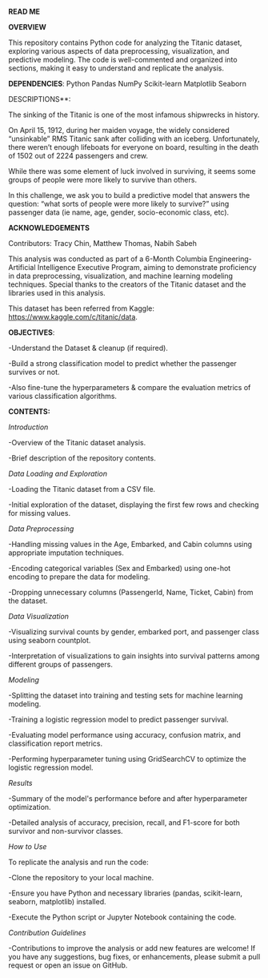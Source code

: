 **READ ME**


**OVERVIEW**

This repository contains Python code for analyzing the Titanic dataset, exploring various aspects of data preprocessing, visualization, and predictive modeling. The code is well-commented and organized into sections, making it easy to understand and replicate the analysis.

**DEPENDENCIES**:
Python 
Pandas
NumPy
Scikit-learn
Matplotlib
Seaborn



DESCRIPTIONS**:

The sinking of the Titanic is one of the most infamous shipwrecks in history.

On April 15, 1912, during her maiden voyage, the widely considered “unsinkable” RMS Titanic sank after colliding with an iceberg. Unfortunately, there weren’t enough lifeboats for everyone on board, resulting in the death of 1502 out of 2224 passengers and crew.

While there was some element of luck involved in surviving, it seems some groups of people were more likely to survive than others.

In this challenge, we ask you to build a predictive model that answers the question: “what sorts of people were more likely to survive?” using passenger data (ie name, age, gender, socio-economic class, etc).

**ACKNOWLEDGEMENTS**

Contributors: Tracy Chin, Matthew Thomas, Nabih Sabeh

This analysis was conducted as part of a 6-Month Columbia Engineering- Artificial Intelligence Executive Program, aiming to demonstrate proficiency in data preprocessing, visualization, and machine learning modeling techniques. Special thanks to the creators of the Titanic dataset and the libraries used in this analysis.

This dataset has been referred from Kaggle: https://www.kaggle.com/c/titanic/data.


**OBJECTIVES**:

-Understand the Dataset & cleanup (if required).

-Build a strong classification model to predict whether the passenger survives or not.

-Also fine-tune the hyperparameters & compare the evaluation metrics of various classification algorithms.


**CONTENTS:**


*Introduction*

-Overview of the Titanic dataset analysis.

-Brief description of the repository contents.



*Data Loading and Exploration*

-Loading the Titanic dataset from a CSV file.

-Initial exploration of the dataset, displaying the first few rows and checking for missing values.



*Data Preprocessing*

-Handling missing values in the Age, Embarked, and Cabin columns using appropriate imputation techniques.

-Encoding categorical variables (Sex and Embarked) using one-hot encoding to prepare the data for modeling.

-Dropping unnecessary columns (PassengerId, Name, Ticket, Cabin) from the dataset.



*Data Visualization*

-Visualizing survival counts by gender, embarked port, and passenger class using seaborn countplot.

-Interpretation of visualizations to gain insights into survival patterns among different groups of passengers.



*Modeling*

-Splitting the dataset into training and testing sets for machine learning modeling.

-Training a logistic regression model to predict passenger survival.

-Evaluating model performance using accuracy, confusion matrix, and classification report metrics.

-Performing hyperparameter tuning using GridSearchCV to optimize the logistic regression model.

*Results*

-Summary of the model's performance before and after hyperparameter optimization.

-Detailed analysis of accuracy, precision, recall, and F1-score for both survivor and non-survivor classes.



*How to Use*

To replicate the analysis and run the code:

-Clone the repository to your local machine.

-Ensure you have Python and necessary libraries (pandas, scikit-learn, seaborn, matplotlib) installed.

-Execute the Python script or Jupyter Notebook containing the code.



*Contribution Guidelines*

-Contributions to improve the analysis or add new features are welcome! If you have any suggestions, bug fixes, or enhancements, please submit a pull request or open an issue on GitHub.



